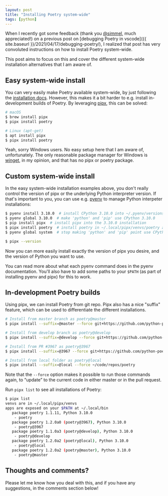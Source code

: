 ```yaml
---
layout: post
title: "Installing Poetry system-wide"
tags: [python]
---
```


When I recently got some feedback (thank you [@simmel](https://github.com/simmel), much appreciated!) on a previous post on [debugging Poetry in vscode]({{ site.baseurl }}/2021/04/17/debugging-poetry/), I realized that post has very convoluted instructions on how to install Poetry system-wide.

This post aims to focus on this and cover the different system-wide installation alternatives that I am aware of.

<!--more-->

## Easy system-wide install

You can very easily make Poetry available system-wide, by just following the [installation docs](https://python-poetry.org/docs/#installation). However, this makes it a bit harder to e.g. install in-development builds of Poetry. By leveraging [pipx](https://github.com/pypa/pipx), this can be solved:

```bash
# macOS
$ brew install pipx
$ pipx install poetry

# Linux (apt-get)
$ apt install pipx
$ pipx install poetry
```

Yeah, sorry Windows users. No easy setup here that I am aware of, unfortunately. The only reasonable package manager for Windows is [winget](https://docs.microsoft.com/en-us/windows/package-manager/winget/), in my opinion, and that has no pipx or poetry package.

## Custom system-wide install

In the easy system-wide installation examples above, you don't really control the version of pipx or the underlying Python interpreter version. If that's important to you, you can use e.g. [pyenv](https://github.com/pyenv/pyenv) to manage Python interpeter installations:

```bash
$ pyenv install 3.10.0  # install CPython 3.10.0 into ~/.pyenv/versions/3.10.0
$ pyenv global 3.10.0  # make 'python' and 'pip' use CPython 3.10.0
$ pip install pipx  # install pipx into the 3.10.0 installation
$ pipx install poetry  # install poetry in ~/.local/pipx/venvs/poetry and its binary in ~/.local/bin/poetry
$ pyenv global system  # stop making 'python' and 'pip' point use CPython 3.10.0 and revert it back to system-default

$ pipx --version
```

Now you can more easily install exactly the version of pipx you desire, and the version of Python you want to use.

You can read more about what each pyenv command does in the pyenv documentation. You'll also have to add some paths to your `$PATH` (as part of installing pyenv and pipx) for this to work.

## In-development Poetry builds

Using pipx, we can install Poetry from git repo. Pipx also has a nice "suffix" feature, which can be used to differentiate the different installations.

```bash
# Install from master branch as poetry@master
$ pipx install --suffix=@master --force git+https://github.com/python-poetry/poetry.git

# Install from develop branch as poetry@develop
$ pipx install --suffix=@develop --force git+https://github.com/python-poetry/poetry.git@develop

# Install from PR #3967 as poetry@3967
$ pipx install --suffix=@3967 --force git+https://github.com/python-poetry/poetry.git@refs/pull/3967/head

# Install from local folder as poetry@local
$ pipx install --suffix=@local --force ~/code/repos/poetry
```

Note that the `--force` option makes it possible to run those commands again, to “update” to the current code in either master or in the pull request.

Run `pipx list` to see all installations of Poetry:

```bash
$ pipx list                                                                                              
venvs are in ~/.local/pipx/venvs
apps are exposed on your $PATH at ~/.local/bin
   package poetry 1.1.11, Python 3.10.0
    - poetry
   package poetry 1.2.0a0 (poetry@3967), Python 3.10.0
    - poetry@3967
   package poetry 1.1.0a3 (poetry@develop), Python 3.10.0
    - poetry@develop
   package poetry 1.2.0a2 (poetry@local), Python 3.10.0
    - poetry@local
   package poetry 1.2.0a2 (poetry@master), Python 3.10.0
    - poetry@master
```

## Thoughts and comments?

Please let me know how you deal with this, and if you have any suggestions, in the comments section below!
